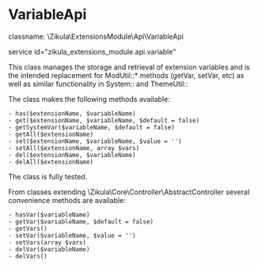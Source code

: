 VariableApi
===========

classname: \Zikula\ExtensionsModule\Api\VariableApi

service id="zikula_extensions_module.api.variable"

This class manages the storage and retrieval of extension variables and is the intended replacement
for ModUtil::* methods (getVar, setVar, etc) as well as similar functionality in System:: and ThemeUtil::

The class makes the following methods available:

    - has($extensionName, $variableName)
    - get($extensionName, $variableName, $default = false)
    - getSystemVar($variableName, $default = false)
    - getAll($extensionName)
    - set($extensionName, $variableName, $value = '')
    - setAll($extensionName, array $vars)
    - del($extensionName, $variableName)
    - delAll($extensionName)

The class is fully tested.

From classes extending \Zikula\Core\Controller\AbstractController several convenience methods are available:

    - hasVar($variableName)
    - getVar($variableName, $default = false)
    - getVars()
    - setVar($variableName, $value = '')
    - setVars(array $vars)
    - delVar($variableName)
    - delVars()
